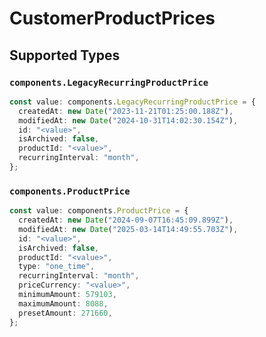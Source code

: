 # CustomerProductPrices


## Supported Types

### `components.LegacyRecurringProductPrice`

```typescript
const value: components.LegacyRecurringProductPrice = {
  createdAt: new Date("2023-11-21T01:25:00.188Z"),
  modifiedAt: new Date("2024-10-31T14:02:30.154Z"),
  id: "<value>",
  isArchived: false,
  productId: "<value>",
  recurringInterval: "month",
};
```

### `components.ProductPrice`

```typescript
const value: components.ProductPrice = {
  createdAt: new Date("2024-09-07T16:45:09.899Z"),
  modifiedAt: new Date("2025-03-14T14:49:55.703Z"),
  id: "<value>",
  isArchived: false,
  productId: "<value>",
  type: "one_time",
  recurringInterval: "month",
  priceCurrency: "<value>",
  minimumAmount: 579103,
  maximumAmount: 8088,
  presetAmount: 271660,
};
```

